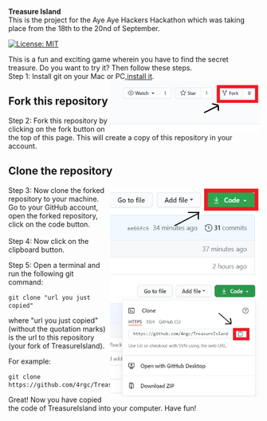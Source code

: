 <b>Treasure Island</b><br>
This is the project for the Aye Aye Hackers Hackathon which was taking place from the 18th to the 20nd of September.<br>

[![License: MIT](https://img.shields.io/badge/License-MIT-green.svg)](https://opensource.org/licenses/MIT)


This is a fun and exciting game wherein you have to find the secret treasure. Do you want to try it? Then follow these steps.<br>
Step 1: Install git on your Mac or PC,[install it]( https://help.github.com/articles/set-up-git/).
<img align="right" width="300" src="UserMedia/fork.png" alt="fork this repository" />



## Fork this repository
Step 2:
Fork this repository by clicking on the fork button on the top of this page.
This will create a copy of this repository in your account.

## Clone the repository

<img align="right" width="300" src="UserMedia/clone.png" alt="clone this repository" />
Step 3:
Now clone the forked repository to your machine. Go to your GitHub account, open the forked repository, click on the code button.
<br>
<br>
<img align="right" width="300" src="UserMedia/copy-to-clipboard.png" alt="copy URL to clipboard" />
Step 4:
Now click on the clipboard button.


 Step 5:
 Open a terminal and run the following git command:

```
git clone "url you just copied"
```
where "url you just copied" (without the quotation marks) is the url to this repository (your fork of TreasureIsland). 

For example:
```
git clone https://github.com/4rgc/TreasureIsland.git
```
Great! Now you have copied the code of TreasureIsland into your computer. Have fun!

